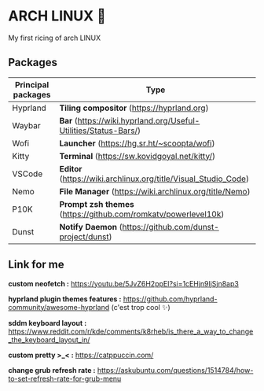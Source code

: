 # ARCH LINUX 💎

My first ricing of arch LINUX


## Packages

| Principal packages             | Type                                                                |
| ----------------- | ------------------------------------------------------------------ |
| Hyprland | **Tiling compositor** (https://hyprland.org) |
| Waybar | **Bar** (https://wiki.hyprland.org/Useful-Utilities/Status-Bars/) |
| Wofi | **Launcher** (https://hg.sr.ht/~scoopta/wofi) |
| Kitty | **Terminal** (https://sw.kovidgoyal.net/kitty/) |
| VSCode | **Editor** (https://wiki.archlinux.org/title/Visual_Studio_Code) |
| Nemo | **File Manager** (https://wiki.archlinux.org/title/Nemo) |
| P10K | **Prompt zsh themes** (https://github.com/romkatv/powerlevel10k) |
| Dunst | **Notify Daemon** (https://github.com/dunst-project/dunst) |

## Link for me

**custom neofetch :** https://youtu.be/5JvZ6H2ppEI?si=1cEHjn9ljSjn8ap3

**hyprland plugin themes features :** https://github.com/hyprland-community/awesome-hyprland (c'est trop cool ✨)

**sddm keyboard layout :** https://www.reddit.com/r/kde/comments/k8rheb/is_there_a_way_to_change_the_keyboard_layout_in/

**custom pretty >_< :** https://catppuccin.com/

**change grub refresh rate :** https://askubuntu.com/questions/1514784/how-to-set-refresh-rate-for-grub-menu
